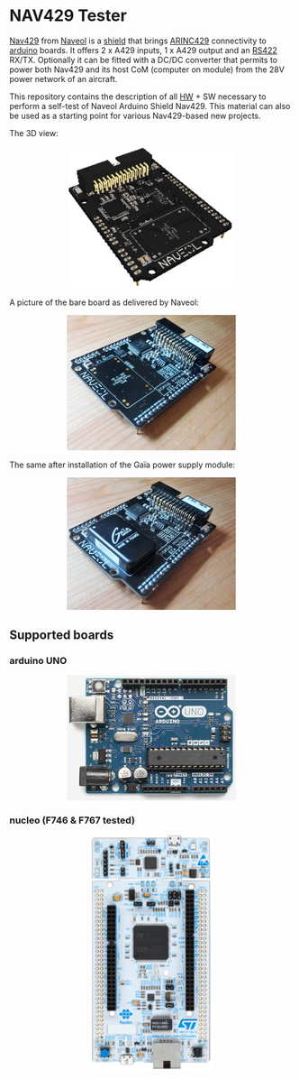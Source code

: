 # NAV429 Tester

[Nav429](http://www.naveol.com/index.php?menu=product&p=3http://www.naveol.com/index.php?menu=product&p=3) from [Naveol](http://www.naveol.com/) is a [shield](https://en.wikipedia.org/wiki/Arduino#Shields) that brings [ARINC429](https://fr.wikipedia.org/wiki/ARINC_429) connectivity to [arduino](https://en.wikipedia.org/wiki/Arduino) boards.
It offers 2 x A429 inputs, 1 x A429 output and an [RS422](https://en.wikipedia.org/wiki/RS-422) RX/TX.
Optionally it can be fitted with a DC/DC converter that permits to power both Nav429 and its host CoM (computer on module) from the 28V power network of an aircraft.

This repository contains the description of all [HW](https://github.com/Art-ut-Kia/NAV-429-tester/wiki/Loop-back-cable) + SW necessary to perform a self-test of Naveol Arduino Shield Nav429.
This material can also be used as a starting point for various Nav429-based new projects.

The 3D view:
<p align="center">
<img src="https://raw.githubusercontent.com/Art-ut-Kia/NAV-429-tester/master/WikiIllustrations/Nav429_board.png" width="300">
</p>

A picture of the bare board as delivered by Naveol:
<p align="center">
<img src="https://raw.githubusercontent.com/Art-ut-Kia/NAV-429-tester/master/WikiIllustrations/Nav429.jpg" width="300">
</p>

The same after installation of the Gaïa power supply module:
<p align="center">
<img src="https://raw.githubusercontent.com/Art-ut-Kia/NAV-429-tester/master/WikiIllustrations/Nav429_w_PwrSply.jpg" width="300">
</p>

## Supported boards

### arduino UNO
<p align="center">
<img src="https://raw.githubusercontent.com/Art-ut-Kia/NAV-429-tester/master/WikiIllustrations/ArduinoUno.png" width="300">
</p>

### nucleo (F746 & F767 tested)
<p align="center">
<img src="https://raw.githubusercontent.com/Art-ut-Kia/NAV-429-tester/master/WikiIllustrations/Nucleo.png" width="220">
</p>
